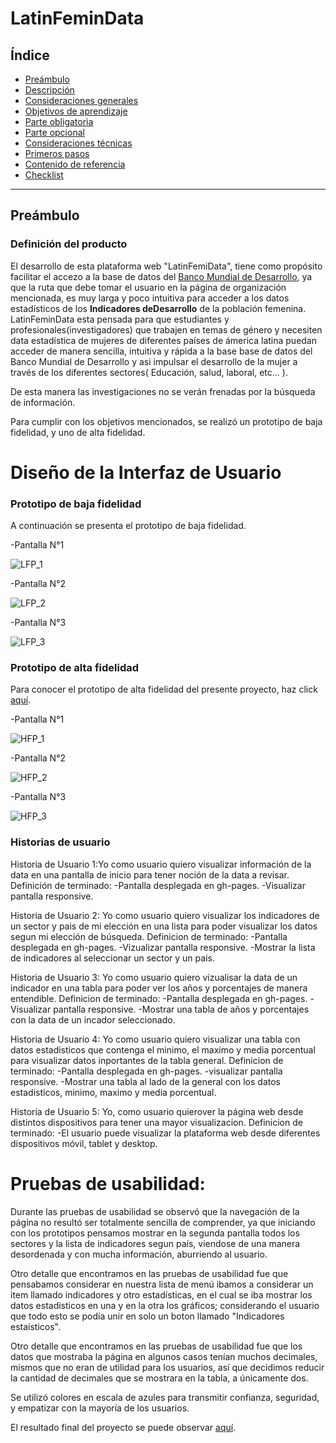 # LatinFeminData

## Índice

* [Preámbulo](#preámbulo)
* [Descripción](#resumen-del-proyecto)
* [Consideraciones generales](#consideraciones-generales)
* [Objetivos de aprendizaje](#objetivos-de-aprendizaje)
* [Parte obligatoria](#parte-obligatoria)
* [Parte opcional](#parte-opcional-hacker-edition)
* [Consideraciones técnicas](#consideraciones-técnicas)
* [Primeros pasos](#primeros-pasos)
* [Contenido de referencia](#contenido-de-referencia)
* [Checklist](#checklist)

***

## Preámbulo



### Definición del producto

El desarrollo de esta plataforma web "LatinFemiData", tiene como propósito facilitar el accezo a la base de datos del [Banco Mundial de Desarrollo](https://www.bancomundial.org/), ya que la ruta que debe tomar el usuario en la página de organización mencionada, es muy larga y poco intuitiva  para acceder a los datos estadísticos de los **Indicadores deDesarrollo** de la población femenina.
LatinFeminData esta pensada  para que estudiantes y profesionales(investigadores) que trabajen en temas de género y necesiten data estadística de mujeres de diferentes países de ámerica latina puedan acceder de manera sencilla, intuitiva y rápida a la base base de datos del Banco Mundial de Desarrollo y asi impulsar el desarrollo de la mujer a través de los diferentes sectores( Educación, salud, laboral, etc... ). 

 De esta manera las investigaciones no se verán frenadas por la búsqueda de información.

Para cumplir con los objetivos mencionados, se realizó un prototipo de baja fidelidad, y uno de alta fidelidad.

# Diseño de la Interfaz de Usuario
### Prototipo de baja fidelidad
A continuación se presenta el prototipo de baja fidelidad.

-Pantalla N°1

![LFP_1](https://user-images.githubusercontent.com/47750969/55835359-99716e00-5ae1-11e9-882b-75e4d7bd1982.jpeg)

-Pantalla N°2

![LFP_2](https://user-images.githubusercontent.com/47750969/55835418-bf970e00-5ae1-11e9-93f6-a0286157347f.jpeg)

-Pantalla N°3

![LFP_3](https://user-images.githubusercontent.com/47750969/55835459-d473a180-5ae1-11e9-9653-7e86e94b93eb.jpeg)

### Prototipo de alta fidelidad
Para conocer el prototipo de alta fidelidad del presente proyecto, haz click [aquí](https://www.figma.com/file/UAompxuJC6xsmN3Ce1vtAVTf/latinFemiData?node-id=0%3A1).

-Pantalla N°1

![HFP_1](https://user-images.githubusercontent.com/47750969/55837995-9ded5500-5ae8-11e9-8fd6-59a839c9233a.png)

-Pantalla N°2

![HFP_2](https://user-images.githubusercontent.com/47750969/55838108-f15fa300-5ae8-11e9-9ffc-a87367aaaf00.png)

-Pantalla N°3

![HFP_3](https://user-images.githubusercontent.com/47750969/55838149-13f1bc00-5ae9-11e9-95ac-63523213e07a.png)

### Historias de usuario

Historia de Usuario 1:Yo como usuario quiero visualizar información de la data en una pantalla de inicio para tener noción de la data a revisar.
Definición de terminado:
-Pantalla desplegada en gh-pages.                                                                                                                      -Visualizar pantalla responsive.

Historia de Usuario 2: Yo como usuario quiero visualizar los indicadores de un sector y pais de mi elección en una lista para poder visualizar los datos segun mi elección de búsqueda.
Definicion de terminado:
-Pantalla desplegada en gh-pages.
-Vizualizar pantalla responsive.
-Mostrar la lista de indicadores al seleccionar un sector y un pais.

Historia de Usuario 3: 
Yo como usuario quiero vizualisar la data de un indicador en una tabla para poder ver los años y porcentajes de manera entendible.
Definicion de terminado: 
-Pantalla desplegada en gh-pages.
-Visualizar pantalla responsive.
-Mostrar una tabla de años y porcentajes con la data de un incador seleccionado.

Historia de Usuario 4: Yo como usuario quiero visualizar una tabla con datos estadisticos que contenga el minimo, el maximo y media porcentual para visualizar datos inportantes de la tabla general.
Definicion de terminado:
-Pantalla desplegada en gh-pages.
-visualizar pantalla responsive.
-Mostrar una tabla al lado de la general con los datos estadisticos, minimo, maximo y media porcentual.

Historia de Usuario 5: Yo, como usuario quierover la página web desde distintos dispositivos para tener una mayor visualizacion.
Definicion de terminado:
-El usuario puede visualizar la plataforma web desde diferentes dispositivos móvil, tablet y desktop.




# Pruebas de usabilidad:

Durante las pruebas de usabilidad se observó que la navegación de la página no resultó ser totalmente sencilla de comprender, ya que  iniciando con los prototipos pensamos mostrar en la segunda pantalla todos los sectores y la lista de indicadores segun país, viendose de una manera desordenada y con mucha información, aburriendo al usuario.

Otro detalle que encontramos en las pruebas de usabilidad fue que pensabamos considerar en nuestra lista de menú  ibamos a considerar un item llamado indicadores y otro estadísticas, en el cual se iba mostrar los datos estadisticos en una  y en la  otra los gráficos; considerando el usuario que todo esto se podía unir en solo un boton llamado "Indicadores estaísticos".

Otro detalle que encontramos en las pruebas de usabilidad fue que los datos que mostraba la página en algunos casos tenían muchos decimales, mismos que no eran de utilidad para los usuarios, así que decidimos reducir la cantidad de decimales que se mostrara en la tabla, a únicamente dos.

Se utilizó colores en escala de azules para transmitir confianza, seguridad, y empatizar con la mayoría de los usuarios.

El resultado final del proyecto se puede observar [aquí](https://dajhelyan.github.io/LIM009-data-lovers/).


